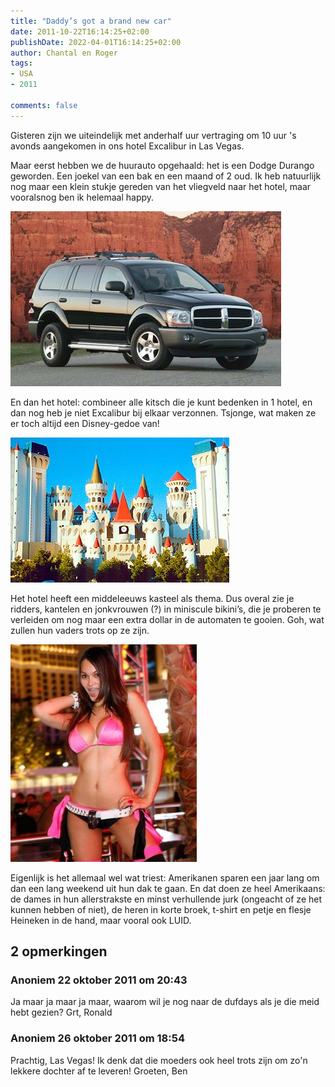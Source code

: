 ```yaml
---
title: "Daddy’s got a brand new car"
date: 2011-10-22T16:14:25+02:00
publishDate: 2022-04-01T16:14:25+02:00
author: Chantal en Roger
tags:
- USA
- 2011

comments: false
---
```


Gisteren zijn we uiteindelijk met anderhalf uur vertraging om 10 uur 's avonds aangekomen in ons hotel Excalibur in Las Vegas.

Maar eerst hebben we de huurauto opgehaald: het is een Dodge Durango geworden. Een joekel van een bak en een maand of 2 oud. Ik heb natuurlijk nog maar een klein stukje gereden van het vliegveld naar het hotel, maar vooralsnog ben ik helemaal happy.

![dodge_durango-6059](./images/dodge_durango-6059[2].jpg)

En dan het hotel: combineer alle kitsch die je kunt bedenken in 1 hotel, en dan nog heb je niet Excalibur bij elkaar verzonnen. Tsjonge, wat maken ze er toch altijd een Disney-gedoe van!

![excalibur1](./images/excalibur1[2].jpg)

Het hotel heeft een middeleeuws kasteel als thema. Dus overal zie je ridders, kantelen en jonkvrouwen (?) in miniscule bikini’s, die je proberen te verleiden om nog maar een extra dollar in de automaten te gooien. Goh, wat zullen hun vaders trots op ze zijn.

![gogogo](./images/gogogo[2].jpg)

Eigenlijk is het allemaal wel wat triest: Amerikanen sparen een jaar lang om dan een lang weekend uit hun dak te gaan. En dat doen ze heel Amerikaans: de dames in hun allerstrakste en minst verhullende jurk (ongeacht of ze het kunnen hebben of niet), de heren in korte broek, t-shirt en petje en flesje Heineken in de hand, maar vooral ook LUID.

## 2 opmerkingen

### Anoniem 22 oktober 2011 om 20:43

Ja maar ja maar ja maar, waarom wil je nog naar de dufdays als je die meid hebt gezien?
Grt,
Ronald

### Anoniem 26 oktober 2011 om 18:54

Prachtig, Las Vegas! Ik denk dat die moeders ook heel trots zijn om zo'n lekkere dochter af te leveren!
Groeten, Ben
